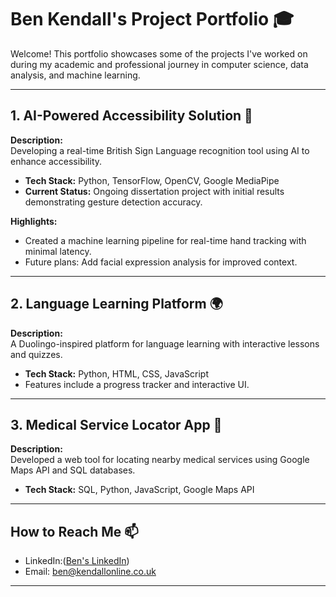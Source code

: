 # Ben Kendall's Project Portfolio 🎓  

Welcome! This portfolio showcases some of the projects I've worked on during my academic and professional journey in computer science, data analysis, and machine learning.  

---

## **1. AI-Powered Accessibility Solution** 🎥  
**Description:**  
Developing a real-time British Sign Language recognition tool using AI to enhance accessibility.  
- **Tech Stack:** Python, TensorFlow, OpenCV, Google MediaPipe  
- **Current Status:** Ongoing dissertation project with initial results demonstrating gesture detection accuracy.  

**Highlights:**  
- Created a machine learning pipeline for real-time hand tracking with minimal latency.  
- Future plans: Add facial expression analysis for improved context.  

---

## **2. Language Learning Platform** 🌍  
**Description:**  
A Duolingo-inspired platform for language learning with interactive lessons and quizzes.  
- **Tech Stack:** Python, HTML, CSS, JavaScript  
- Features include a progress tracker and interactive UI.  

---

## **3. Medical Service Locator App** 🏥  
**Description:**  
Developed a web tool for locating nearby medical services using Google Maps API and SQL databases.  
- **Tech Stack:** SQL, Python, JavaScript, Google Maps API  

---

## **How to Reach Me** 📫  
- LinkedIn:([Ben's LinkedIn](https://www.linkedin.com/in/ben-kendall-904641225/))
- Email: ben@kendallonline.co.uk 

---

